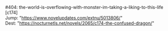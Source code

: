 #404: the-world-is-overflowing-with-monster-im-taking-a-liking-to-this-life [c174] <br/>
Jump: "https://www.novelupdates.com/extnu/5013806/" <br/>
Dest: "https://nocturnetls.net/novels/2065/c174-the-confused-dragon/"